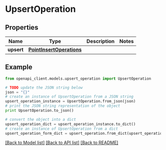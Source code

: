 # UpsertOperation


## Properties
Name | Type | Description | Notes
------------ | ------------- | ------------- | -------------
**upsert** | [**PointInsertOperations**](PointInsertOperations.md) |  | 

## Example

```python
from openapi_client.models.upsert_operation import UpsertOperation

# TODO update the JSON string below
json = "{}"
# create an instance of UpsertOperation from a JSON string
upsert_operation_instance = UpsertOperation.from_json(json)
# print the JSON string representation of the object
print UpsertOperation.to_json()

# convert the object into a dict
upsert_operation_dict = upsert_operation_instance.to_dict()
# create an instance of UpsertOperation from a dict
upsert_operation_form_dict = upsert_operation.from_dict(upsert_operation_dict)
```
[[Back to Model list]](../README.md#documentation-for-models) [[Back to API list]](../README.md#documentation-for-api-endpoints) [[Back to README]](../README.md)


